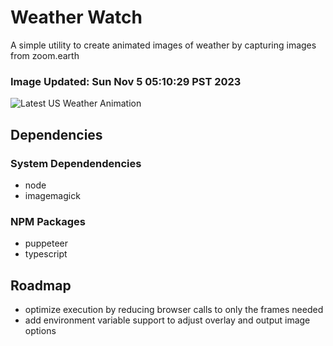 # Weather Watch

A simple utility to create animated images of weather by capturing images from zoom.earth

### Image Updated: Sun Nov  5 05:10:29 PST 2023

![Latest US Weather Animation](animations/2023-11-05.webp)

## Dependencies
### System Dependendencies
* node
* imagemagick
### NPM Packages
* puppeteer
* typescript

## Roadmap
* optimize execution by reducing browser calls to only the frames needed
* add environment variable support to adjust overlay and output image options

